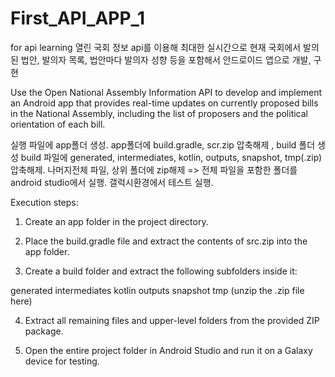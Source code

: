 # First_API_APP_1
for api learning
열린 국회 정보 api를 이용해
최대한 실시간으로 현재 국회에서 발의된 법안, 발의자 목록, 법안마다 발의자 성향 등을 포함해서 안드로이드 앱으로 개발, 구현

Use the Open National Assembly Information API to develop and implement an Android app that provides real-time updates on currently proposed bills in the National Assembly, including the list of proposers and the political orientation of each bill.

실행 
파일에 app폴더 생성. app폴더에 build.gradle, scr.zip 압축해제 , build 폴더 생성
build 파일에 generated, intermediates, kotlin, outputs, snapshot, tmp(.zip)압축해제. 
나머지전체 파일, 상위 폴더에 zip해제
=> 전체 파일을 포함한 폴더를 android studio에서 실행. 갤럭시환경에서 테스트 실행.

Execution steps:

1. Create an app folder in the project directory.

2. Place the build.gradle file and extract the contents of src.zip into the app folder.

3. Create a build folder and extract the following subfolders inside it:

generated
intermediates
kotlin
outputs
snapshot
tmp (unzip the .zip file here)

4. Extract all remaining files and upper-level folders from the provided ZIP package.

5. Open the entire project folder in Android Studio and run it on a Galaxy device for testing.

